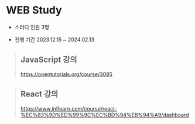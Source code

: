 # WEB Study


- 스터디 인원
3명

- 진행 기간
2023.12.15 ~ 2024.02.13



> ## JavaScript 강의
> 
> https://opentutorials.org/course/3085

> ## React 강의
> 
> https://www.inflearn.com/course/react-%EC%83%9D%ED%99%9C%EC%BD%94%EB%94%A9/dashboard

